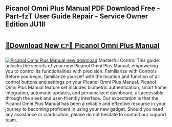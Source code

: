 ## Picanol Omni Plus Manual PDF Download Free - Part-fzT User Guide Repair - Service Owner Edition JU1ll

# <h2><a href="http://cf27590.oget.top/?id=Picanol+Omni+Plus+Manual">🔗Download New 👉🔴 Picanol Omni Plus Manual</a></h2>

[![Picanol Omni Plus Manual new download](https://i.imgur.com/5g1atiW.png)](http://cf27590.oget.top/?id=Picanol+Omni+Plus+Manual)
Masterful Control This guide unlocks the secrets of your new Picanol Omni Plus Manual, empowering you to control its functionalities with precision. Familiarize with Controls Before you begin, familiarize yourself with the location and function of all control buttons and settings on your Picanol Omni Plus Manual. Picanol Omni Plus Manual feature set includes biometric authentication, smart home integration, automatic updates, and personalized dashboard, all accessible through the sleek and user-friendly interface. Our expectation is that the Picanol Omni Plus Manual has been a reliable and effective resource in your journey to becoming proficient in using your new gadget. Should you need any assistance or clarification, please do not hesitate to contact our support team.
